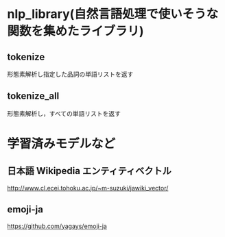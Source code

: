 # nlp_library(自然言語処理で使いそうな関数を集めたライブラリ)

## tokenize
形態素解析し指定した品詞の単語リストを返す

## tokenize_all
形態素解析し，すべての単語リストを返す

# 学習済みモデルなど

## 日本語 Wikipedia エンティティベクトル
http://www.cl.ecei.tohoku.ac.jp/~m-suzuki/jawiki_vector/

## emoji-ja
https://github.com/yagays/emoji-ja

